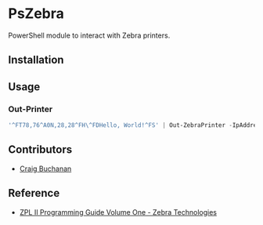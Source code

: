 # PsZebra
PowerShell module to interact with Zebra printers.

## Installation

## Usage

### Out-Printer

```powershell
'^FT78,76^A0N,28,28^FH\^FDHello, World!^FS' | Out-ZebraPrinter -IpAddress 10.10.10.10 -Port 9100
```

## Contributors

- [Craig Buchanan](https://github.com/craibuc/)

## Reference

- [ ZPL II Programming Guide Volume One - Zebra Technologies](https://www.zebra.com/content/dam/support-dam/en/documentation/unrestricted/guide/software/zplii-pm-vol1.pdf)